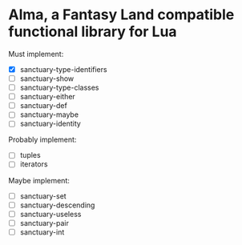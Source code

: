 # Alma, a Fantasy Land compatible functional library for Lua

Must implement:
* [x] sanctuary-type-identifiers
* [ ] sanctuary-show
* [ ] sanctuary-type-classes
* [ ] sanctuary-either
* [ ] sanctuary-def
* [ ] sanctuary-maybe
* [ ] sanctuary-identity

Probably implement:
* [ ] tuples
* [ ] iterators

Maybe implement:
* [ ] sanctuary-set
* [ ] sanctuary-descending
* [ ] sanctuary-useless
* [ ] sanctuary-pair
* [ ] sanctuary-int
